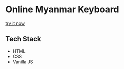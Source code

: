 # Online Myanmar Keyboard
[try it now](https://lyn-eva.github.io/Unicode-Myanmar-Keyboard)

## Tech Stack
 - HTML
 - CSS
 - Vanilla JS
